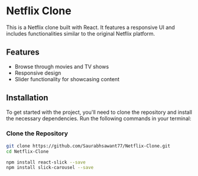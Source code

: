 # Netflix Clone

This is a Netflix clone built with React. It features a responsive UI and includes functionalities similar to the original Netflix platform.

## Features

- Browse through movies and TV shows
- Responsive design
- Slider functionality for showcasing content

## Installation

To get started with the project, you'll need to clone the repository and install the necessary dependencies. Run the following commands in your terminal:

### Clone the Repository

  ```bash
  git clone https://github.com/Saurabhsawant77/Netflix-Clone.git
  cd Netflix-Clone

  npm install react-slick --save
  npm install slick-carousel --save
